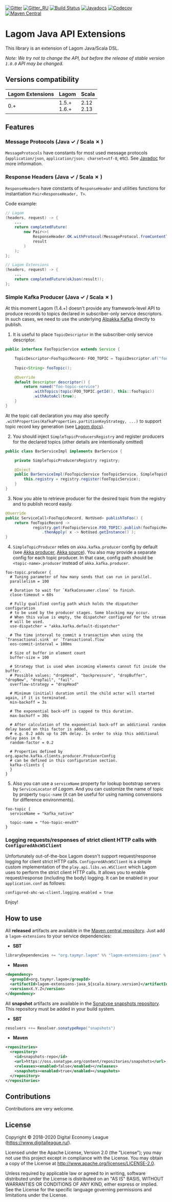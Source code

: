 [![Gitter](https://img.shields.io/badge/chat-gitter-purple.svg)](https://gitter.im/taymyr/taymyr)
[![Gitter_RU](https://img.shields.io/badge/chat-russian%20channel-purple.svg)](https://gitter.im/taymyr/taymyr_ru)
[![Build Status](https://travis-ci.org/taymyr/lagom-extensions.svg?branch=master)](https://travis-ci.org/taymyr/lagom-extensions)
[![Javadocs](https://www.javadoc.io/badge/org.taymyr.lagom/lagom-extensions-java_2.12.svg)](https://www.javadoc.io/doc/org.taymyr.lagom/lagom-extensions-java_2.12)
[![Codecov](https://codecov.io/gh/taymyr/lagom-extensions/branch/master/graph/badge.svg)](https://codecov.io/gh/taymyr/lagom-extensions)
[![Maven Central](https://img.shields.io/maven-central/v/org.taymyr.lagom/lagom-extensions-java_2.12.svg)](https://search.maven.org/search?q=a:lagom-extensions-java_2.12%20AND%20g:org.taymyr.lagom)

# Lagom Java API Extensions

This library is an extension of Lagom Java/Scala DSL.

_Note: We try not to change the API, but before the release of stable version `1.0.0` API may be changed._

## Versions compatibility

| Lagom Extensions | Lagom            | Scala          |
|------------------|------------------|----------------|
| 0.+              | 1.5.+ <br> 1.6.+ | 2.12 <br> 2.13 |

## Features

### Message Protocols (Java &#10003; / Scala &#10007; )

`MessageProtocols` have constants for most used message protocols (`application/json`, `application/json; charset=utf-8`, etc).
See [Javadoc](https://www.javadoc.io/doc/org.taymyr.lagom/lagom-extensions-java_2.12) for more information.

### Response Headers (Java &#10003; / Scala &#10007; )

`ResponseHeaders` have constants of `ResponseHeader` and utilities functions for instantiation `Pair<ResponseHeader, T>`.

Code example:

```java
// Lagom
(headers, request) -> { 
    ...
    return completedFuture(
        new Pair<>(
            ResponseHeader.OK.withProtocol(MessageProtocol.fromContentTypeHeader(Optional.of("application/json"))), 
            result
        )
    );
};

// Lagom Extensions
(headers, request) -> { 
    ...
    return completedFuture(okJson(result));
};
```

### Simple Kafka Producer (Java &#10003; / Scala &#10007; )

At this moment Lagom (1.4.+) doesn't provide any framework-level API to produce records to topics declared in subscriber-only service descriptors. 
In such cases, we need to use the underlying [Alpakka Kafka](https://doc.akka.io/docs/akka-stream-kafka/current/home.html) directly to publish.

1. It is useful to place `TopicDescriptor` in the subscriber-only service descriptor.

```java
public interface FooTopicService extends Service {

    TopicDescriptor<FooTopicRecord> FOO_TOPIC = TopicDescriptor.of("foo-topic", FooTopicRecord.class);
    
    Topic<String> fooTopic();

    @Override
    default Descriptor descriptor() {
        return named("foo-topic-service")
            .withTopics(topic(FOO_TOPIC.getId(), this::fooTopic))
            .withAutoAcl(true);
    }
}
```

At the topic call declaration you may also specify `.withProperties(KafkaProperties.partitionKeyStrategy, ...)` to support topic record key generation (see [Lagom docs](https://www.lagomframework.com/documentation/current/java/MessageBrokerApi.html#Partitioning-topics)).

2. You should inject `SimpleTopicProducersRegistry` and register producers for the declared topics (other details are intentionally omitted)

```java
public class BarServiceImpl implements BarService {

    private SimpleTopicProducersRegistry registry;

    @Inject
    public BarServiceImpl(FooTopicService fooTopicService, SimpleTopicProducersRegistry registry) {
        this.registry = registry.register(fooTopicService);
    }
}
```

3. Now you able to retrieve producer for the desired topic from the registry and to publish record easily.

```java
@Override
public ServiceCall<FooTopicRecord, NotUsed> publishToFoo() {
    return fooTopicRecord ->
            registry.get(FooTopicService.FOO_TOPIC).publish(fooTopicRecord)
                .thenApply( x -> NotUsed.getInstance() );
}
```

4. `SimpleTopicProducer` relies on `akka.kafka.producer` config by default (see [Akka producer](https://doc.akka.io/docs/akka-stream-kafka/current/producer.html#settings), [Akka source](https://doc.akka.io/japi/akka/2.5/akka/stream/javadsl/Source.html#queue(int,akka.stream.OverflowStrategy))).
You also may provide a separate config for each topic producer. In that case, config path should be `<topic-name>.producer` instead of `akka.kafka.producer`.

```HOCON
foo-topic.producer {
  # Tuning parameter of how many sends that can run in parallel.
  parallelism = 100

  # Duration to wait for `KafkaConsumer.close` to finish.
  close-timeout = 60s
  
  # Fully qualified config path which holds the dispatcher configuration
  # to be used by the producer stages. Some blocking may occur.
  # When this value is empty, the dispatcher configured for the stream
  # will be used.
  use-dispatcher = "akka.kafka.default-dispatcher"

  # The time interval to commit a transaction when using the `Transactional.sink` or `Transactional.flow`
  eos-commit-interval = 100ms

  # Size of buffer in element count
  buffer-size = 100

  # Strategy that is used when incoming elements cannot fit inside the buffer.
  # Possible values: "dropHead", "backpressure", "dropBuffer", "dropNew", "dropTail", "fail".
  overflow-strategy = "dropHead"

  # Minimum (initial) duration until the child actor will started again, if it is terminated.
  min-backoff = 3s

  # The exponential back-off is capped to this duration.
  max-backoff = 30s

  # After calculation of the exponential back-off an additional random delay based on this factor is added,
  # e.g. 0.2 adds up to 20% delay. In order to skip this additional delay pass in 0.
  random-factor = 0.2

  # Properties defined by org.apache.kafka.clients.producer.ProducerConfig
  # can be defined in this configuration section.
  kafka-clients {
  }
}
```

5. Also you can use a `serviceName` property for lookup bootstrap servers by `ServiceLocator` of _Lagom_. 
And you can customize the name of topic by property `topic-name` (it can be useful for using naming convensions for difference environments). 

```HOCON
foo-topic {
  serviceName = "kafka_native"
  
  topic-name = "foo-topic-envXY"
}
```

### Logging requests/responses of strict client HTTP calls with `ConfiguredAhcWSClient`
Unfortunately out-of-the-box Lagom doesn't support request/response logging for client strict HTTP calls. 
`ConfiguredAhcWSClient` is a simple custom implementation of the `play.api.libs.ws.WSClient` which Lagom uses to perform the strict client HTTP calls. 
It allows you to enable request/response (including the body) logging. It can be enabled in your `application.conf` as follows:
```hocon
configured-ahc-ws-client.logging.enabled = true
```
Enjoy!

## How to use

All **released** artifacts are available in the [Maven central repository](https://search.maven.org/search?q=a:lagom-extensions-java_2.12%20AND%20g:org.taymyr.lagom).
Just add a `lagom-extensions` to your service dependencies:

* **SBT**

```scala
libraryDependencies += "org.taymyr.lagom" %% "lagom-extensions-java" % "X.Y.Z"
```

* **Maven**

```xml
<dependency>
  <groupId>org.taymyr.lagom</groupId>
  <artifactId>lagom-extensions-java_${scala.binary.version}</artifactId>
  <version>X.Y.Z</version>
</dependency>
```

All **snapshot** artifacts are available in the [Sonatype snapshots repository](https://oss.sonatype.org/content/repositories/snapshots/org/taymyr/lagom).
This repository must be added in your build system. 

* **SBT**

```scala
resolvers ++= Resolver.sonatypeRepo("snapshots")
```

* **Maven**
```xml
<repositories>
  <repository>
    <id>snapshots-repo</id>
    <url>https://oss.sonatype.org/content/repositories/snapshots</url>
    <releases><enabled>false</enabled></releases>
    <snapshots><enabled>true</enabled></snapshots>
  </repository>
</repositories>
``` 

## Contributions

Contributions are very welcome.

## License

Copyright © 2018-2020 Digital Economy League (https://www.digitalleague.ru/).

Licensed under the Apache License, Version 2.0 (the "License"); you may not use this project except in compliance with the License. You may obtain a copy of the License at http://www.apache.org/licenses/LICENSE-2.0.

Unless required by applicable law or agreed to in writing, software distributed under the License is distributed on an "AS IS" BASIS, WITHOUT WARRANTIES OR CONDITIONS OF ANY KIND, either express or implied. See the License for the specific language governing permissions and limitations under the License.
